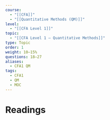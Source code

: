 ```yaml
---
course:
  - "[[CFA]]"
  - "[[Quantitative Methods (QM)]]"
level:
  - "[[CFA Level 1]]"
topic:
  - "[[CFA Level 1 — Quantitative Methods]]"
type: Topic
order: 1
weight: 10–15%
questions: 18–27
aliases:
  - CFA1 QM
tags:
  - CFA1
  - QM
  - MOC
---
```

# Readings

